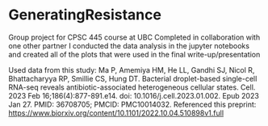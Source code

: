 # GeneratingResistance
Group project for CPSC 445 course at UBC
  Completed in collaboration with one other partner
  I conducted the data analysis in the jupyter notebooks and created all of the plots that were used in the final write-up/presentation
  
Used data from this study: 
  Ma P, Amemiya HM, He LL, Gandhi SJ, Nicol R, Bhattacharyya RP, Smillie CS, Hung DT. Bacterial droplet-based single-cell RNA-seq reveals antibiotic-associated heterogeneous cellular states. Cell. 2023 Feb 16;186(4):877-891.e14. doi: 10.1016/j.cell.2023.01.002. Epub 2023 Jan 27. PMID: 36708705; PMCID: PMC10014032.
Referenced this preprint:
  https://www.biorxiv.org/content/10.1101/2022.10.04.510898v1.full

